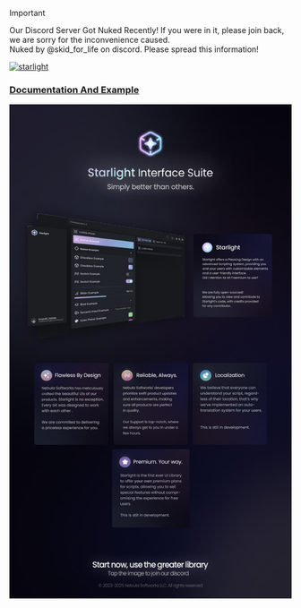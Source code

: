 > [!IMPORTANT]  
> Our Discord Server Got Nuked Recently! If you were in it, please join back, we are sorry for the inconvenience caused.  
> Nuked by @skid_for_life on discord. Please spread this information!

[![starlight](https://docs.nebulasoftworks.xyz/img/starlight/banner.png)](https://dsc.gg/nebulasoftworks)

### [Documentation And Example](https://docs.nebulasoftworks.xyz/starlight)
[![starlight](https://raw.githubusercontent.com/Nebula-Softworks/Starlight-Interface-Suite/refs/heads/master/Starlight%20ad.png)](https://dsc.gg/nebulasoftworks)
